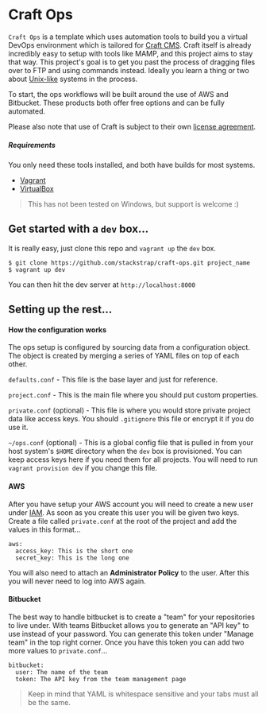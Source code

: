 # Craft Ops

`Craft Ops` is a template which uses automation tools to build you a virtual
DevOps environment which is tailored for [Craft CMS][craft_link]. Craft itself
is already incredibly easy to setup with tools like MAMP, and this project
aims to stay that way. This project's goal is to get you past the process
of dragging files over to FTP and using commands instead. Ideally you learn 
a thing or two about [Unix-like][unix_like_link] systems in the process.

To start, the ops workflows will be built around the use of AWS and Bitbucket.
These products both offer free options and can be fully automated.

Please also note that use of Craft is subject to their own
[license agreement][craft_license].

##### Requirements

You only need these tools installed, and both have builds for most systems.

- [Vagrant][vagrant_link]
- [VirtualBox][virtualbox_link]

> This has not been tested on Windows, but support is welcome :)

## Get started with a `dev` box...

It is really easy, just clone this repo and `vagrant up` the `dev` box.

```shell
$ git clone https://github.com/stackstrap/craft-ops.git project_name
$ vagrant up dev
```

You can then hit the dev server at `http://localhost:8000`

## Setting up the rest...

#### How the configuration works

The ops setup is configured by sourcing data from a configuration object. The
object is created by merging a series of YAML files on top of each other.

`defaults.conf` - This file is the base layer and just for reference.

`project.conf` - This is the main file where you should put custom properties.

`private.conf` (optional) - This file is where you would store private project
data like access keys. You should `.gitignore` this file or encrypt it if you do
use it.

`~/ops.conf` (optional) - This is a global config file that is pulled in from your
host system's `$HOME` directory when the `dev` box is provisioned. You can keep 
access keys here if you need them for all projects. You will need to run
`vagrant provision dev` if you change this file.

#### AWS

After you have setup your AWS account you will need to create a new user
under [IAM][aws_iam_link].  As soon as you create this user you will be given
two keys. Create a file called `private.conf` at the root of the project
and add the values in this format...

```
aws:
  access_key: This is the short one
  secret_key: This is the long one
```

You will also need to attach an **Administrator Policy** to the user. After this you
will never need to log into AWS again.

#### Bitbucket

The best way to handle bitbucket is to create a "team" for your repositories to live
under.  With teams Bitbucket allows you to generate an "API key" to use instead of your
password.  You can generate this token under "Manage team" in the top right corner.
Once you have this token you can add two more values to `private.conf`...

```
bitbucket:
  user: The name of the team
  token: The API key from the team management page
```

> Keep in mind that YAML is whitespace sensitive and your tabs must all be the same.

####

[aws_iam_link]: https://console.aws.amazon.com/iam/
[craft_link]: https://buildwithcraft.com/
[craft_license]: https://buildwithcraft.com/license
[project_conf_link]: https://github.com/stackstrap/craft-ops/blob/master/project.conf#L3
[unix_like_link]:http://en.wikipedia.org/wiki/Unix-like
[vagrant_link]: http://vagrantup.com
[virtualbox_link]: http://virtualbox.org
